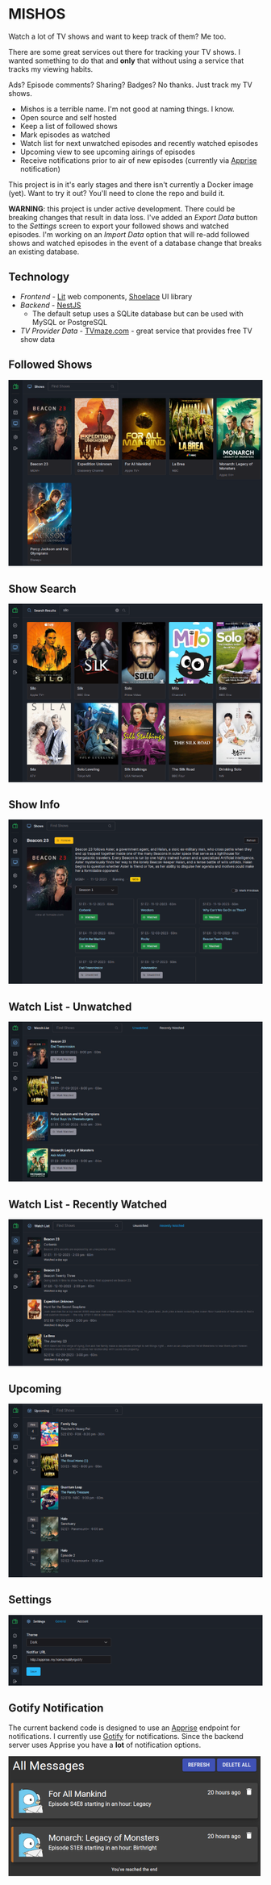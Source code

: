 # MISHOS

Watch a lot of TV shows and want to keep track of them?  Me too.

There are some great services out there for tracking your TV shows.  I wanted something to do that and **only** that without using a service that tracks my viewing habits.

Ads?  Episode comments?  Sharing?  Badges?  No thanks.  Just track my TV shows.

- Mishos is a terrible name.  I'm not good at naming things.  I know.
- Open source and self hosted
- Keep a list of followed shows
- Mark episodes as watched
- Watch list for next unwatched episodes and recently watched episodes
- Upcoming view to see upcoming airings of episodes
- Receive notifications prior to air of new episodes (currently via [Apprise](https://github.com/caronc/apprise) notification)

This project is in it's early stages and there isn't currently a Docker image (yet).  Want to try it out?  You'll need to clone the repo and build it.

**WARNING**: this project is under active development.  There could be breaking changes that result in data loss.  I've added an *Export Data* button to the *Settings* screen to export your followed shows and watched episodes.  I'm working on an *Import Data* option that will re-add followed shows and watched episodes in the event of a database change that breaks an existing database.

## Technology

- *Frontend* - [Lit](https://lit.dev) web components, [Shoelace](https://shoelace.style/) UI library
- *Backend* - [NestJS](https://nestjs.com/)
	- The default setup uses a SQLite database but can be used with MySQL or PostgreSQL
- *TV Provider Data* - [TVmaze.com](https://www.tvmaze.com/) - great service that provides free TV show data

## Followed Shows

![Screenshot of the show list screen](https://raw.githubusercontent.com/bljohnsondev/mishos/main/docs/assets/shows-screenshot1.png "Shows screenshot")

## Show Search

![Screenshot of the show search results screen](https://raw.githubusercontent.com/bljohnsondev/mishos/main/docs/assets/searchresults-screenshot1.png "Show search screenshot")

## Show Info

![Screenshot of the show details screen](https://raw.githubusercontent.com/bljohnsondev/mishos/main/docs/assets/show-screenshot1.png "Show details screenshot")

## Watch List - Unwatched

![Screenshot of the watch list unwatched screen](https://raw.githubusercontent.com/bljohnsondev/mishos/main/docs/assets/watchlist-screenshot1.png "Watch list unwatched screenshot")

## Watch List - Recently Watched

![Screenshot of the watch list recent screen](https://raw.githubusercontent.com/bljohnsondev/mishos/main/docs/assets/watchlist-recent-screenshot1.png "Watch list recent screenshot")

## Upcoming

![Screenshot of the upcoming screen](https://raw.githubusercontent.com/bljohnsondev/mishos/main/docs/assets/upcoming-screenshot1.png "Upcoming screenshot")

## Settings

![Screenshot of the settings general screen](https://raw.githubusercontent.com/bljohnsondev/mishos/main/docs/assets/settings-general-screenshot1.png "Settings screenshot")

## Gotify Notification

The current backend code is designed to use an [Apprise](https://github.com/caronc/apprise) endpoint for notifications.  I currently use [Gotify](https://github.com/gotify/server) for notifications.  Since the backend server uses Apprise you have a **lot** of notification options.

![Screenshot of Gotify notifications](https://raw.githubusercontent.com/bljohnsondev/mishos/main/docs/assets/gotify.png "Gotify notifications screenshot")
